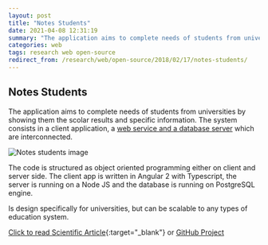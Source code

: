 ```yaml
---
layout: post
title: "Notes Students"
date: 2021-04-08 12:31:19
summary: "The application aims to complete needs of students from universities by showing them the scolar results and specific information. The system consists in a client application, a web service and a database server which are interconnected."
categories: web
tags: research web open-source
redirect_from: /research/web/open-source/2018/02/17/notes-students/
---
```


## Notes Students

The application aims to complete needs of students from universities by showing them the scolar results and specific information. The system consists in a client application, a [web service and a database server](https://cmevo.com/website-development-services/) which are interconnected.

![Notes students image](/images/note-students.png)

The code is structured as object oriented programming either on client and server side. The client app is written in Angular 2 with Typescript, the server is running on a Node JS and the database is running on PostgreSQL engine.

Is design specifically for universities, but can be scalable to any types of education system.

[Click to read Scientific Article](https://docs.google.com/document/d/e/2PACX-1vQnqK2pN3mQEcpvpe7xz0X4wXtII5i2Vf4DSluPjFecul4KdumBFU-V7yVsr8W4loBwRxRIU8dE4uxe/pub){:target="_blank"} or [GitHub Project <i class="fab fa-github"></i>](https://github.com/boobo94/notes-student)